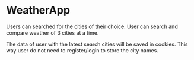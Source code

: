 # WeatherApp

Users can searched for the cities of their choice.
User can search and compare weather of 3 cities at a time.

The data of user with the latest search cities will be saved in cookies. This way user do not need to register/login to store the city names.
